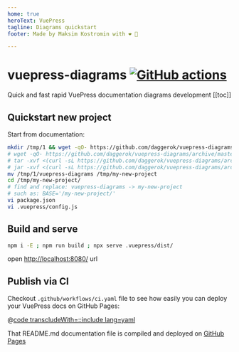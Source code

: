 ```yaml
---
home: true
heroText: VuePress
tagline: Diagrams quickstart
footer: Made by Maksim Kostromin with ❤️ 🤘

---
```


# vuepress-diagrams [![GitHub actions](https://github.com/daggerok/vuepress-diagrams/actions/workflows/ci.yaml/badge.svg)](https://github.com/daggerok/vuepress-diagrams/actions/workflows/ci.yaml)

Quick and fast rapid VuePress documentation diagrams development
[[toc]]

## Quickstart new project

Start from documentation:

```bash
mkdir /tmp/1 && wget -qO- https://github.com/daggerok/vuepress-diagrams/archive/master.zip | tar xvf - -C $_
# wget -qO- https://github.com/daggerok/vuepress-diagrams/archive/master.zip | tar xvf -
# tar -xvf <(curl -sL https://github.com/daggerok/vuepress-diagrams/archive/master.zip)
# jar -xvf <(curl -sL https://github.com/daggerok/vuepress-diagrams/archive/master.zip)
mv /tmp/1/vuepress-diagrams /tmp/my-new-project
cd /tmp/my-new-project/
# find and replace: vuepress-diagrams -> my-new-project
# such as: BASE='/my-new-project/'
vi package.json
vi .vuepress/config.js
```

## Build and serve

```sh
npm i -E ; npm run build ; npx serve .vuepress/dist/
```

open [http://localhost:8080/](http://localhost:8080/) url

## Publish via CI

Checkout `.github/workflows/ci.yaml` file to see how easily you can deploy your VuePress docs on GitHub Pages:

@[code transcludeWith=::include lang=yaml](@/.github/workflows/ci.yaml)

That README.md documentation file is compiled and deployed on [GitHub Pages](https://daggerok.github.io/vuepress-diagrams/)

